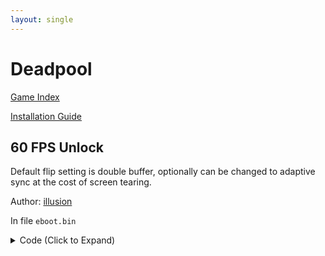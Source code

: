 ```yaml
---
layout: single
---
```


# Deadpool

[Game Index](/patch/#ps4)

[Installation Guide](https://illusion0001.github.io/install-instructions/)

## 60 FPS Unlock

Default flip setting is double buffer, optionally can be changed to adaptive sync at the cost of screen tearing.

Author: [illusion](https://twitter.com/illusion0002)

In file `eboot.bin`

<details>
<summary>Code (Click to Expand)</summary>

{% highlight yml %}
- game: "Deadpool"
  app_ver: "01.00"
  patch_ver: "1.0"
  name: "60 FPS Unlock"
  author: "illusion"
  note:
  arch: generic_orbis
  enabled: False # Todo: move this to a separate file
  patch_list:
        - [ bytes, 0x745AA1, "00" ]
        # Screenflip type
        # 01 Double buffer
        # 02 Adaptive sync
        # 03 triple buffering?
        # default: 01
        # 0x745FDE
{% endhighlight %}

</details>
